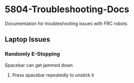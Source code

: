 # 5804-Troubleshooting-Docs
Documentation for troubleshooting issues with FRC robots

## Laptop Issues
### Randomly E-Stopping
Spacebar can get jammed down
1. Press spacebar repeatedly to unstick it

